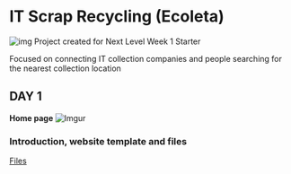 # IT Scrap Recycling (Ecoleta)
![img](https://i.imgur.com/lA36ZnS.jpg)
Project created for Next Level Week 1 Starter

Focused on connecting IT collection companies and people searching for the nearest collection location

## DAY 1
**Home page**
![Imgur](https://i.imgur.com/QHCPizh.png)


### Introduction, website template and files
[Files](https://www.notion.so/Dia-1-7c8a1a9a6df547058f1473f899a3b9c4)
